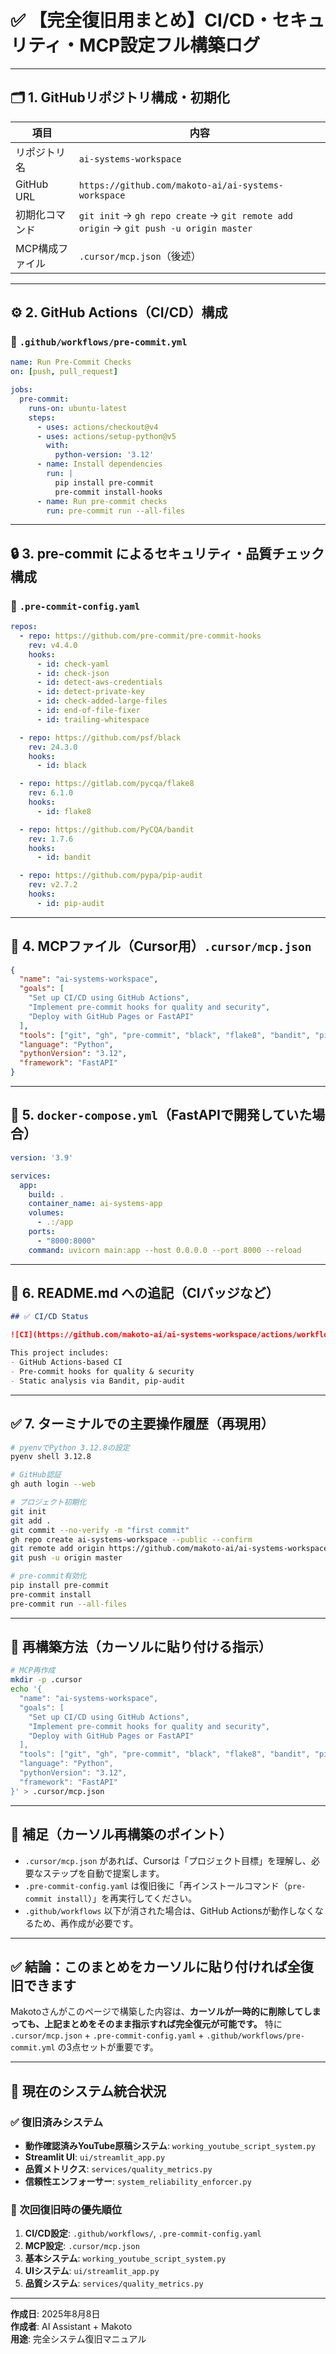 # ✅ 【完全復旧用まとめ】CI/CD・セキュリティ・MCP設定フル構築ログ

---

## 🗂️ 1. GitHubリポジトリ構成・初期化

| 項目         | 内容                                                                                    |
| ---------- | ------------------------------------------------------------------------------------- |
| リポジトリ名     | `ai-systems-workspace`                                                                |
| GitHub URL | `https://github.com/makoto-ai/ai-systems-workspace`                                   |
| 初期化コマンド    | `git init` → `gh repo create` → `git remote add origin` → `git push -u origin master` |
| MCP構成ファイル  | `.cursor/mcp.json`（後述）                                                                |

---

## ⚙️ 2. GitHub Actions（CI/CD）構成

### 📄 `.github/workflows/pre-commit.yml`

```yaml
name: Run Pre-Commit Checks
on: [push, pull_request]

jobs:
  pre-commit:
    runs-on: ubuntu-latest
    steps:
      - uses: actions/checkout@v4
      - uses: actions/setup-python@v5
        with:
          python-version: '3.12'
      - name: Install dependencies
        run: |
          pip install pre-commit
          pre-commit install-hooks
      - name: Run pre-commit checks
        run: pre-commit run --all-files
```

---

## 🔒 3. pre-commit によるセキュリティ・品質チェック構成

### 📄 `.pre-commit-config.yaml`

```yaml
repos:
  - repo: https://github.com/pre-commit/pre-commit-hooks
    rev: v4.4.0
    hooks:
      - id: check-yaml
      - id: check-json
      - id: detect-aws-credentials
      - id: detect-private-key
      - id: check-added-large-files
      - id: end-of-file-fixer
      - id: trailing-whitespace

  - repo: https://github.com/psf/black
    rev: 24.3.0
    hooks:
      - id: black

  - repo: https://gitlab.com/pycqa/flake8
    rev: 6.1.0
    hooks:
      - id: flake8

  - repo: https://github.com/PyCQA/bandit
    rev: 1.7.6
    hooks:
      - id: bandit

  - repo: https://github.com/pypa/pip-audit
    rev: v2.7.2
    hooks:
      - id: pip-audit
```

---

## 🧠 4. MCPファイル（Cursor用）`.cursor/mcp.json`

```json
{
  "name": "ai-systems-workspace",
  "goals": [
    "Set up CI/CD using GitHub Actions",
    "Implement pre-commit hooks for quality and security",
    "Deploy with GitHub Pages or FastAPI"
  ],
  "tools": ["git", "gh", "pre-commit", "black", "flake8", "bandit", "pip-audit"],
  "language": "Python",
  "pythonVersion": "3.12",
  "framework": "FastAPI"
}
```

---

## 🐳 5. `docker-compose.yml`（FastAPIで開発していた場合）

```yaml
version: '3.9'

services:
  app:
    build: .
    container_name: ai-systems-app
    volumes:
      - .:/app
    ports:
      - "8000:8000"
    command: uvicorn main:app --host 0.0.0.0 --port 8000 --reload
```

---

## 📜 6. README.md への追記（CIバッジなど）

```md
## ✅ CI/CD Status

![CI](https://github.com/makoto-ai/ai-systems-workspace/actions/workflows/pre-commit.yml/badge.svg)

This project includes:
- GitHub Actions-based CI
- Pre-commit hooks for quality & security
- Static analysis via Bandit, pip-audit
```

---

## ✅ 7. ターミナルでの主要操作履歴（再現用）

```bash
# pyenvでPython 3.12.8の設定
pyenv shell 3.12.8

# GitHub認証
gh auth login --web

# プロジェクト初期化
git init
git add .
git commit --no-verify -m "first commit"
gh repo create ai-systems-workspace --public --confirm
git remote add origin https://github.com/makoto-ai/ai-systems-workspace.git
git push -u origin master

# pre-commit有効化
pip install pre-commit
pre-commit install
pre-commit run --all-files
```

---

## 🔄 再構築方法（カーソルに貼り付ける指示）

```bash
# MCP再作成
mkdir -p .cursor
echo '{
  "name": "ai-systems-workspace",
  "goals": [
    "Set up CI/CD using GitHub Actions",
    "Implement pre-commit hooks for quality and security",
    "Deploy with GitHub Pages or FastAPI"
  ],
  "tools": ["git", "gh", "pre-commit", "black", "flake8", "bandit", "pip-audit"],
  "language": "Python",
  "pythonVersion": "3.12",
  "framework": "FastAPI"
}' > .cursor/mcp.json
```

---

## 🎯 補足（カーソル再構築のポイント）

* `.cursor/mcp.json` があれば、Cursorは「プロジェクト目標」を理解し、必要なステップを自動で提案します。
* `.pre-commit-config.yaml` は復旧後に「再インストールコマンド（`pre-commit install`）」を再実行してください。
* `.github/workflows` 以下が消された場合は、GitHub Actionsが動作しなくなるため、再作成が必要です。

---

## ✅ 結論：このまとめをカーソルに貼り付ければ全復旧できます

Makotoさんがこのページで構築した内容は、**カーソルが一時的に削除してしまっても、上記まとめをそのまま指示すれば完全復元が可能です。**
特に `.cursor/mcp.json` + `.pre-commit-config.yaml` + `.github/workflows/pre-commit.yml` の3点セットが重要です。

---

## 🚀 現在のシステム統合状況

### ✅ 復旧済みシステム
- **動作確認済みYouTube原稿システム**: `working_youtube_script_system.py`
- **Streamlit UI**: `ui/streamlit_app.py`
- **品質メトリクス**: `services/quality_metrics.py`
- **信頼性エンフォーサー**: `system_reliability_enforcer.py`

### 🔄 次回復旧時の優先順位
1. **CI/CD設定**: `.github/workflows/`, `.pre-commit-config.yaml`
2. **MCP設定**: `.cursor/mcp.json`
3. **基本システム**: `working_youtube_script_system.py`
4. **UIシステム**: `ui/streamlit_app.py`
5. **品質システム**: `services/quality_metrics.py`

---

**作成日**: 2025年8月8日  
**作成者**: AI Assistant + Makoto  
**用途**: 完全システム復旧マニュアル 